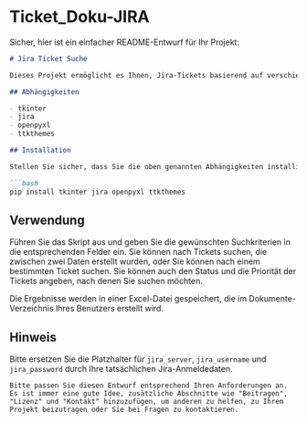 # Ticket_Doku-JIRA
Sicher, hier ist ein einfacher README-Entwurf für Ihr Projekt:

```markdown
# Jira Ticket Suche

Dieses Projekt ermöglicht es Ihnen, Jira-Tickets basierend auf verschiedenen Kriterien zu durchsuchen und die Ergebnisse in einer Excel-Datei zu speichern.

## Abhängigkeiten

- tkinter
- jira
- openpyxl
- ttkthemes

## Installation

Stellen Sie sicher, dass Sie die oben genannten Abhängigkeiten installiert haben. Sie können sie mit pip installieren:

```bash
pip install tkinter jira openpyxl ttkthemes
```

## Verwendung

Führen Sie das Skript aus und geben Sie die gewünschten Suchkriterien in die entsprechenden Felder ein. Sie können nach Tickets suchen, die zwischen zwei Daten erstellt wurden, oder Sie können nach einem bestimmten Ticket suchen. Sie können auch den Status und die Priorität der Tickets angeben, nach denen Sie suchen möchten.

Die Ergebnisse werden in einer Excel-Datei gespeichert, die im Dokumente-Verzeichnis Ihres Benutzers erstellt wird.

## Hinweis

Bitte ersetzen Sie die Platzhalter für `jira_server`, `jira_username` und `jira_password` durch Ihre tatsächlichen Jira-Anmeldedaten.
```
Bitte passen Sie diesen Entwurf entsprechend Ihren Anforderungen an. Es ist immer eine gute Idee, zusätzliche Abschnitte wie "Beitragen", "Lizenz" und "Kontakt" hinzuzufügen, um anderen zu helfen, zu Ihrem Projekt beizutragen oder Sie bei Fragen zu kontaktieren.
